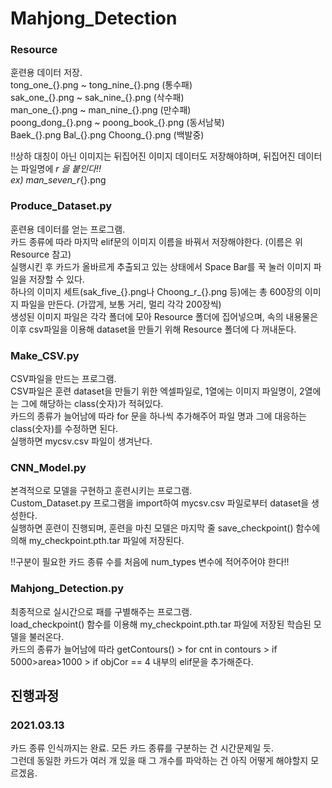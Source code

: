 # Mahjong_Detection

   
### Resource   
훈련용 데이터 저장.   
tong_one_{}.png ~ tong_nine_{}.png (통수패)   
sak_one_{}.png ~ sak_nine_{}.png (삭수패)   
man_one_{}.png ~ man_nine_{}.png (만수패)   
poong_dong_{}.png ~ poong_book_{}.png (동서남북)   
Baek_{}.png Bal_{}.png Choong_{}.png (백발중)   
   
!!상하 대칭이 아닌 이미지는 뒤집어진 이미지 데이터도 저장해야하며, 뒤집어진 데이터는 파일명에 _r 을 붙인다!!   
ex) man_seven_r_{}.png   
   
   
### Produce_Dataset.py   
훈련용 데이터를 얻는 프로그램.   
카드 종류에 따라 마지막 elif문의 이미지 이름을 바꿔서 저장해야한다. (이름은 위 Resource 참고)   
실행시킨 후 카드가 올바르게 추출되고 있는 상태에서 Space Bar를 꾹 눌러 이미지 파일을 저장할 수 있다.   
하나의 이미지 세트(sak_five_{}.png나 Choong_r_{}.png 등)에는 총 600장의 이미지 파일을 만든다. (가깝게, 보통 거리, 멀리 각각 200장씩)   
생성된 이미지 파일은 각각 폴더에 모아 Resource 폴더에 집어넣으며, 속의 내용물은 이후 csv파일을 이용해 dataset을 만들기 위해 Resource 폴더에 다 꺼내둔다.   
   
   
### Make_CSV.py   
CSV파일을 만드는 프로그램.   
CSV파일은 훈련 dataset을 만들기 위한 엑셀파일로, 1열에는 이미지 파일명이, 2열에는 그에 해당하는 class(숫자)가 적혀있다.   
카드의 종류가 늘어남에 따라 for 문을 하나씩 추가해주어 파일 명과 그에 대응하는 class(숫자)를 수정하면 된다.   
실행하면 mycsv.csv 파일이 생겨난다.   
   
   
### CNN_Model.py   
본격적으로 모델을 구현하고 훈련시키는 프로그램.   
Custom_Dataset.py 프로그램을 import하여 mycsv.csv 파일로부터 dataset을 생성한다.   
실행하면 훈련이 진행되며, 훈련을 마친 모델은 마지막 줄 save_checkpoint() 함수에 의해 my_checkpoint.pth.tar 파일에 저장된다.   
   
!!구분이 필요한 카드 종류 수를 처음에 num_types 변수에 적어주어야 한다!!
   
   
### Mahjong_Detection.py   
최종적으로 실시간으로 패를 구별해주는 프로그램.   
load_checkpoint() 함수를 이용해 my_checkpoint.pth.tar 파일에 저장된 학습된 모델을 불러온다.   
카드의 종류가 늘어남에 따라 getContours() > for cnt in contours > if 5000>area>1000 > if objCor == 4 내부의 elif문을 추가해준다.   
   
   
   
## 진행과정   
   
### 2021.03.13   
카드 종류 인식까지는 완료. 모든 카드 종류를 구분하는 건 시간문제일 듯.   
그런데 동일한 카드가 여러 개 있을 때 그 개수를 파악하는 건 아직 어떻게 해야할지 모르겠음.   
   
